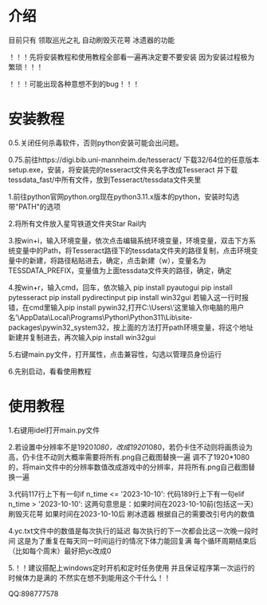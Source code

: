 # 介绍
目前只有 领取巡光之礼 自动刷毁灭花萼 冰遗器的功能

！！！先将安装教程和使用教程全部看一遍再决定要不要安装 因为安装过程极为繁琐！！！

！！！可能出现各种意想不到的bug！！！

# 安装教程
0.5.关闭任何杀毒软件，否则python安装可能会出问题。

0.75.前往https://digi.bib.uni-mannheim.de/tesseract/ 下载32/64位的任意版本setup.exe，安装，将安装完的tesseract文件夹名字改成Tesseract
     并下载tessdata_fast/中所有文件，放到Tesseract/tessdata文件夹里

1.前往python官网python.org现在python3.11.x版本的python，安装时勾选带"PATH"的选项

2.将所有文件放入星穹铁道文件夹Star Rail内

3.按win+i，输入环境变量，依次点击编辑系统环境变量，环境变量，双击下方系统变量中的Path，将Tesseract路径下的tessdata文件夹的路径复制，点击环境变量中的新建，将路径粘贴进去，确定，点击新建（w），变量名为TESSDATA_PREFIX，变量值为上面tessdata文件夹的路径，确定，确定

4.按win+r，输入cmd，回车，依次输入
	pip install pyautogui
	pip install pytesseract
	pip install pydirectinput
	pip install win32gui    若输入这一行时报错，在cmd里输入pip install pywin32,打开C:\Users\‘这里输入你电脑的用户名’\AppData\Local\Programs\Python\Python311\Lib\site-packages\pywin32_system32，按上面的方法打开path环境变量，将这个地址新建并复制进去，再次输入pip install win32gui
 
5.右键main.py文件，打开属性，点击兼容性，勾选以管理员身份运行

6.先别启动，看看使用教程

# 使用教程
1.右键用idel打开main.py文件

2.若设置中分辨率不是1920*1080，改成1920*1080，若仍卡住不动则将画质设为高，仍卡住不动则大概率需要将所有.png自己截图替换一遍
  调不了1920*1080的，将main文件中的分辨率数值改成游戏中的分辨率，并将所有.png自己截图替换一遍

3.代码117行上下有一句if n_time <= '2023-10-10':  代码189行上下有一句elif n_time > '2023-10-10':		这两句意思是：如果时间在2023-10-10前(包括这一天) 刷毁灭花萼 如果时间在2023-10-10后 刷冰遗器 根据自己的需要改引号内的数值

4.yc.txt文件中的数值是每次执行的延迟 每次执行的下一次都会比这一次晚一段时间 这是为了重复在每天同一时间运行的情况下体力能回复满 每个循环周期结束后（比如每个周末）最好把yc改成0

5.！！建议搭配上windows定时开机和定时任务使用 并且保证程序第一次运行的时候体力是满的 不然实在想不到能用这个干什么！！

QQ:898777578
